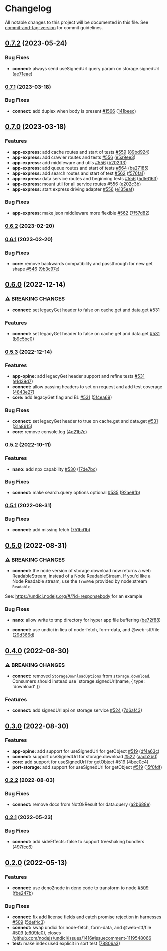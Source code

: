 # Changelog

All notable changes to this project will be documented in this file. See [commit-and-tag-version](https://github.com/absolute-version/commit-and-tag-version) for commit guidelines.

## [0.7.2](https://github.com/hyper63/hyper/compare/hyper-connect@v0.7.1...hyper-connect@v0.7.2) (2023-05-24)


### Bug Fixes

* **connect:** always send useSignedUrl query param on storage.signedUrl ([ae71eae](https://github.com/hyper63/hyper/commit/ae71eaefadc85e81191f48bc26d3fe9e3dd9a1df))

### [0.7.1](https://github.com/hyper63/hyper/compare/hyper-connect@v0.7.0...hyper-connect@v0.7.1) (2023-03-18)


### Bug Fixes

* **connect:** add duplex when body is present [#1566](https://github.com/hyper63/hyper/issues/1566) ([141beec](https://github.com/hyper63/hyper/commit/141beec3862ae2a19360e776fbee56b20c3abad2))

## [0.7.0](https://github.com/hyper63/hyper/compare/hyper-connect@v0.6.2...hyper-connect@v0.7.0) (2023-03-18)


### Features

* **app-express:** add cache routes and start of tests [#559](https://github.com/hyper63/hyper/issues/559) ([89bd924](https://github.com/hyper63/hyper/commit/89bd924577dbe4f531f7bdb20544e7d2bac03734))
* **app-express:** add crawler routes and tests [#556](https://github.com/hyper63/hyper/issues/556) ([e5a9ee3](https://github.com/hyper63/hyper/commit/e5a9ee368ffbfa7c47fdbb15c55d3cf10a98dfdb))
* **app-express:** add middleware and utils [#556](https://github.com/hyper63/hyper/issues/556) ([b202ff3](https://github.com/hyper63/hyper/commit/b202ff3e9ddc2676c6a3e240717eadd75a61ea30))
* **app-express:** add queue routes and start of tests [#564](https://github.com/hyper63/hyper/issues/564) ([ba27185](https://github.com/hyper63/hyper/commit/ba27185499ac24319244a7e006547ea0e3e25e4d))
* **app-express:** add search routes and start of test [#562](https://github.com/hyper63/hyper/issues/562) ([f576fa1](https://github.com/hyper63/hyper/commit/f576fa189f9bde681cd25116f1f681b609fd5a55))
* **app-express:** data service routes and beginning tests [#556](https://github.com/hyper63/hyper/issues/556) ([5d56163](https://github.com/hyper63/hyper/commit/5d56163accc16b88cace437f29025f6eb4201976))
* **app-express:** mount util for all service routes [#556](https://github.com/hyper63/hyper/issues/556) ([e202c3b](https://github.com/hyper63/hyper/commit/e202c3b7f62b209947b022b1eca9ca217bd20295))
* **app-express:** start express driving adapter [#556](https://github.com/hyper63/hyper/issues/556) ([e135eaf](https://github.com/hyper63/hyper/commit/e135eafdb426d12e722cfcba19f30a6244a583a8))


### Bug Fixes

* **app-express:** make json middleware more flexible [#562](https://github.com/hyper63/hyper/issues/562) ([7f57d82](https://github.com/hyper63/hyper/commit/7f57d82c422eeaf76ceffbe88b93fe989051fd47))

### [0.6.2](https://github.com/hyper63/hyper/compare/hyper-connect@v0.6.1...hyper-connect@v0.6.2) (2023-02-20)

### [0.6.1](https://github.com/hyper63/hyper/compare/hyper-connect@v0.6.0...hyper-connect@v0.6.1) (2023-02-20)

### Bug Fixes

- **core:** remove backwards compatibility and passthrough for new get shape
  [#546](https://github.com/hyper63/hyper/issues/546)
  ([9b3c97e](https://github.com/hyper63/hyper/commit/9b3c97e86d5febb1fc646a9d01c7481dbdc063bb))

## [0.6.0](https://github.com/hyper63/hyper/compare/hyper-connect@v0.5.3...hyper-connect@v0.6.0) (2022-12-14)

### ⚠ BREAKING CHANGES

- **connect:** set legacyGet header to false on cache.get and data.get #531

### Features

- **connect:** set legacyGet header to false on cache.get and data.get
  [#531](https://github.com/hyper63/hyper/issues/531)
  ([b9c5bc0](https://github.com/hyper63/hyper/commit/b9c5bc08e1a866e80b988ad0279bb239b4a28de4))

### [0.5.3](https://github.com/hyper63/hyper/compare/hyper-connect@v0.5.2...hyper-connect@v0.5.3) (2022-12-14)

### Features

- **app-opine:** add legacyGet header support and refine tests
  [#531](https://github.com/hyper63/hyper/issues/531)
  ([e1d39d7](https://github.com/hyper63/hyper/commit/e1d39d70403e01659a096dfb88b70a7f22559762))
- **connect:** allow passing headers to set on request and add test coverage
  ([4843e27](https://github.com/hyper63/hyper/commit/4843e275951b40d8d8b841907fc4bc7d4246154e))
- **core:** add legacyGet flag and BL [#531](https://github.com/hyper63/hyper/issues/531)
  ([5f4ea69](https://github.com/hyper63/hyper/commit/5f4ea69cf0f0a3bdf089c91f545620f4c605f92a))

### Bug Fixes

- **connect:** set legacyGet header to true on cache.get and data.get
  [#531](https://github.com/hyper63/hyper/issues/531)
  ([31a8615](https://github.com/hyper63/hyper/commit/31a8615f577d1291fb22468cab824e8390877b88))
- **core:** remove console.log
  ([4d21b7c](https://github.com/hyper63/hyper/commit/4d21b7c5ce06d1c6ec9dfacd10fe419a5a0c13f9))

### [0.5.2](https://github.com/hyper63/hyper/compare/hyper-connect@v0.5.1...hyper-connect@v0.5.2) (2022-10-11)

### Features

- **nano:** add npx capability [#530](https://github.com/hyper63/hyper/issues/530)
  ([17de7bc](https://github.com/hyper63/hyper/commit/17de7bcaee43646bd37dfb1b2edcbbe09404e57b))

### Bug Fixes

- **connect:** make search.query options optional
  [#535](https://github.com/hyper63/hyper/issues/535)
  ([92ae9fb](https://github.com/hyper63/hyper/commit/92ae9fb594cdf61ebeb007af64edb794c364f23f))

### [0.5.1](https://github.com/hyper63/hyper/compare/hyper-connect@v0.5.0...hyper-connect@v0.5.1) (2022-08-31)

### Bug Fixes

- **connect:** add missing fetch
  ([751bd1b](https://github.com/hyper63/hyper/commit/751bd1be8e17d5e2810081b39330b2af2b835292))

## [0.5.0](https://github.com/hyper63/hyper/compare/hyper-connect@v0.4.0...hyper-connect@v0.5.0) (2022-08-31)

### ⚠ BREAKING CHANGES

- **connect:** the node version of storage.download now returns a web ReadableStream, instead of a
  Node ReadableStream. If you'd like a Node Readable stream, use the `fromWeb` provided by
  node:stream `Readable`.

See: https://undici.nodejs.org/#/?id=responsebody for an example

### Bug Fixes

- **nano:** allow write to tmp directory for hyper app file buffering
  ([be72f88](https://github.com/hyper63/hyper/commit/be72f882625200770e22f876b638182ffc923ec4))

- **connect:** use undici in lieu of node-fetch, form-data, and @web-stf/file
  ([29d366d](https://github.com/hyper63/hyper/commit/29d366d81d9637a72bde9b6bf7da6c4e47708e73))

## [0.4.0](https://github.com/hyper63/hyper/compare/hyper-connect@v0.3.0...hyper-connect@v0.4.0) (2022-08-30)

### ⚠ BREAKING CHANGES

- **connect:** removed `StorageDownloadOptions` from `storage.download`. Consumers should instead
  use `storage.signedUrl(name, { type: 'download' })

### Features

- **connect:** add signedUrl api on storage service
  [#524](https://github.com/hyper63/hyper/issues/524)
  ([7d6af43](https://github.com/hyper63/hyper/commit/7d6af43a3112fcde944c25e37ddde11265750b61))

## [0.3.0](https://github.com/hyper63/hyper/compare/hyper-connect@v0.2.2...hyper-connect@v0.3.0) (2022-08-30)

### Features

- **app-opine:** add support for useSignedUrl for getObject
  [#519](https://github.com/hyper63/hyper/issues/519)
  ([df4a63c](https://github.com/hyper63/hyper/commit/df4a63c693f894954f9315b146543a0cb074912d))
- **connect:** support useSignedUrl for storage.download
  [#522](https://github.com/hyper63/hyper/issues/522)
  ([aacb2b0](https://github.com/hyper63/hyper/commit/aacb2b0608ceb829103f7a485eeb04d49392fd73))
- **core:** add support for useSignedUrl for getObject
  [#519](https://github.com/hyper63/hyper/issues/519)
  ([4bec0c4](https://github.com/hyper63/hyper/commit/4bec0c45d36e229804201c426af85ca4816cb77e))
- **port-storage:** add support for useSignedUrl for getObject
  [#519](https://github.com/hyper63/hyper/issues/519)
  ([15f0fdf](https://github.com/hyper63/hyper/commit/15f0fdff97f1b03eb7fcaa400b818403935fc3e6))

### [0.2.2](https://github.com/hyper63/hyper/compare/hyper-connect@v0.2.1...hyper-connect@v0.2.2) (2022-08-03)

### Bug Fixes

- **connect:** remove docs from NotOkResult for data.query
  ([a2b688e](https://github.com/hyper63/hyper/commit/a2b688eb268cfe07b967f286df77bac1b5cb56e1))

### [0.2.1](https://github.com/hyper63/hyper/compare/hyper-connect@v0.2.0...hyper-connect@v0.2.1) (2022-05-23)

### Bug Fixes

- **connect:** add sideEffects: false to support treeshaking bundlers
  ([497fcc6](https://github.com/hyper63/hyper/commit/497fcc6855e1f7462832d90c6fd78c981b4c2edf))

## [0.2.0](https://github.com/hyper63/hyper/compare/hyper-connect@v0.1.20...hyper-connect@v0.2.0) (2022-05-13)

### Features

- **connect:** use deno2node in deno code to transform to node
  [#509](https://github.com/hyper63/hyper/issues/509)
  ([fbe247b](https://github.com/hyper63/hyper/commit/fbe247b2ba1c63ae23eac712a62c718a3af995c3))

### Bug Fixes

- **connect:** fix add license fields and catch promise rejection in harnesses
  [#509](https://github.com/hyper63/hyper/issues/509)
  ([5def4c3](https://github.com/hyper63/hyper/commit/5def4c37f64ba21b38cdd40af2511b004d215051))
- **connect:** swap undici for node-fetch, form-data, and @web-stf/file
  [#509](https://github.com/hyper63/hyper/issues/509)
  ([c609fc0](https://github.com/hyper63/hyper/commit/c609fc07299df71fbef452a8664c0b2244671d47)),
  closes
  [/github.com/nodejs/undici/issues/1416#issuecomment-1119548066](https://github.com/hyper63//github.com/nodejs/undici/issues/1416/issues/issuecomment-1119548066)
- **test:** make index used explicit in sort test
  ([78806a3](https://github.com/hyper63/hyper/commit/78806a3a453655e5f3422b2dccee79c152824061))
